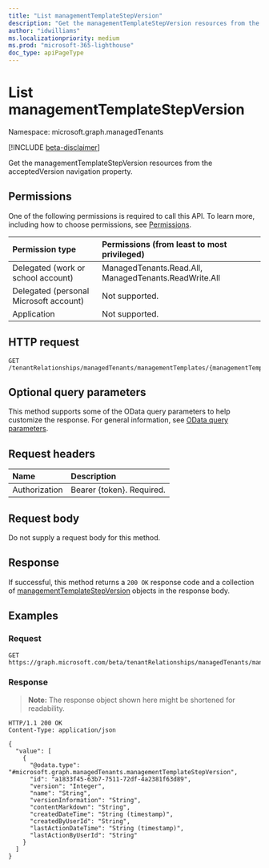 ```yaml
---
title: "List managementTemplateStepVersion"
description: "Get the managementTemplateStepVersion resources from the acceptedVersion navigation property."
author: "idwilliams"
ms.localizationpriority: medium
ms.prod: "microsoft-365-lighthouse"
doc_type: apiPageType
---
```


# List managementTemplateStepVersion
Namespace: microsoft.graph.managedTenants

[!INCLUDE [beta-disclaimer](../../includes/beta-disclaimer.md)]

Get the managementTemplateStepVersion resources from the acceptedVersion navigation property.

## Permissions
One of the following permissions is required to call this API. To learn more, including how to choose permissions, see [Permissions](/graph/permissions-reference).

|Permission type|Permissions (from least to most privileged)|
|:---|:---|
|Delegated (work or school account)|ManagedTenants.Read.All, ManagedTenants.ReadWrite.All|
|Delegated (personal Microsoft account)|Not supported.|
|Application|Not supported.|

## HTTP request

<!-- {
  "blockType": "ignored"
}
-->
``` http
GET /tenantRelationships/managedTenants/managementTemplates/{managementTemplateId}/managementTemplateSteps/{managementTemplateStepId}/acceptedVersion
```

## Optional query parameters
This method supports some of the OData query parameters to help customize the response. For general information, see [OData query parameters](/graph/query-parameters).

## Request headers
|Name|Description|
|:---|:---|
|Authorization|Bearer {token}. Required.|

## Request body
Do not supply a request body for this method.

## Response

If successful, this method returns a `200 OK` response code and a collection of [managementTemplateStepVersion](../resources/managementtemplatestepversion.md) objects in the response body.

## Examples

### Request
<!-- {
  "blockType": "request",
  "name": "list_managementtemplatestepversion"
}
-->
``` http
GET https://graph.microsoft.com/beta/tenantRelationships/managedTenants/managementTemplates/{managementTemplateId}/managementTemplateSteps/{managementTemplateStepId}/acceptedVersion
```


### Response
>**Note:** The response object shown here might be shortened for readability.
<!-- {
  "blockType": "response",
  "truncated": true,
  "@odata.type": "Collection(microsoft.graph.managedTenants.managementTemplateStepVersion)"
}
-->
``` http
HTTP/1.1 200 OK
Content-Type: application/json

{
  "value": [
    {
      "@odata.type": "#microsoft.graph.managedTenants.managementTemplateStepVersion",
      "id": "a1833f45-63b7-7511-72df-4a2381f63d89",
      "version": "Integer",
      "name": "String",
      "versionInformation": "String",
      "contentMarkdown": "String",
      "createdDateTime": "String (timestamp)",
      "createdByUserId": "String",
      "lastActionDateTime": "String (timestamp)",
      "lastActionByUserId": "String"
    }
  ]
}
```

